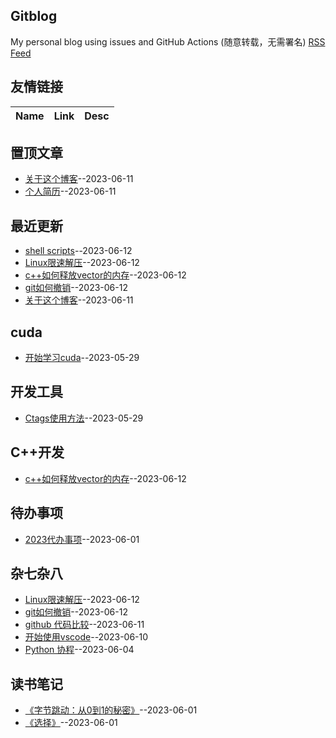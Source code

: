 ## Gitblog
My personal blog using issues and GitHub Actions (随意转载，无需署名)
[RSS Feed](https://raw.githubusercontent.com/wjwever/gitblog/master/feed.xml)
## 友情链接
| Name | Link | Desc | 
 | ---- | ---- | ---- |
## 置顶文章
- [关于这个博客](https://github.com/wjwever/gitblog/issues/22)--2023-06-11
- [个人简历](https://github.com/wjwever/gitblog/issues/21)--2023-06-11
## 最近更新
- [shell scripts](https://github.com/wjwever/gitblog/issues/26)--2023-06-12
- [Linux限速解压](https://github.com/wjwever/gitblog/issues/25)--2023-06-12
- [c++如何释放vector的内存](https://github.com/wjwever/gitblog/issues/24)--2023-06-12
- [git如何撤销](https://github.com/wjwever/gitblog/issues/23)--2023-06-12
- [关于这个博客](https://github.com/wjwever/gitblog/issues/22)--2023-06-11
## cuda
- [开始学习cuda](https://github.com/wjwever/gitblog/issues/10)--2023-05-29
## 开发工具
- [Ctags使用方法](https://github.com/wjwever/gitblog/issues/13)--2023-05-29
## C++开发
- [c++如何释放vector的内存](https://github.com/wjwever/gitblog/issues/24)--2023-06-12
## 待办事项
- [2023代办事项](https://github.com/wjwever/gitblog/issues/17)--2023-06-01
## 杂七杂八
- [Linux限速解压](https://github.com/wjwever/gitblog/issues/25)--2023-06-12
- [git如何撤销](https://github.com/wjwever/gitblog/issues/23)--2023-06-12
- [github 代码比较](https://github.com/wjwever/gitblog/issues/20)--2023-06-11
- [开始使用vscode](https://github.com/wjwever/gitblog/issues/19)--2023-06-10
- [Python 协程](https://github.com/wjwever/gitblog/issues/18)--2023-06-04
## 读书笔记
- [《字节跳动：从0到1的秘密》](https://github.com/wjwever/gitblog/issues/16)--2023-06-01
- [《选择》](https://github.com/wjwever/gitblog/issues/15)--2023-06-01
